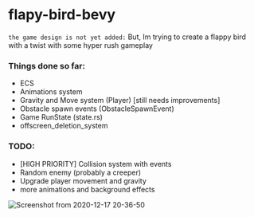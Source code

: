 # flapy-bird-bevy

`the game design is not yet added:`
But, Im trying to create a flappy bird with a twist with some hyper rush gameplay

### Things done so far:
 - ECS
 - Animations system
 - Gravity and Move system (Player) [still needs improvements]
 - Obstacle spawn events (ObstacleSpawnEvent)
 - Game RunState (state.rs)
 - offscreen_deletion_system
 
 
 ### TODO:
  - [HIGH PRIORITY] Collision system with events
  - Random enemy (probably a creeper)
  - Upgrade player movement and gravity
  - more animations and background effects

![Screenshot from 2020-12-17 20-36-50](https://user-images.githubusercontent.com/3184210/102505236-be382a00-40a7-11eb-85e1-67c4d137bae7.png)
